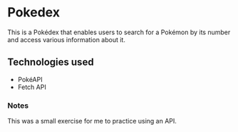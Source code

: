 # Pokedex

This is a Pokédex that enables users to search for a Pokémon by its number and access various information about it.

## Technologies used

- PokéAPI
- Fetch API

### Notes

This was a small exercise for me to practice using an API.
